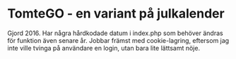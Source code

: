 <h1>TomteGO - en variant på julkalender</h1>

Gjord 2016. Har några hårdkodade datum i index.php som behöver ändras för funktion även senare år.
Jobbar främst med cookie-lagring, eftersom jag inte ville tvinga på användare en login, utan bara lite lättsamt nöje.